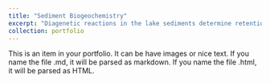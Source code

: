 ```yaml
---
title: "Sediment Biogeochemistry"
excerpt: "Diagenetic reactions in the lake sediments determine retention and internal fluxes in the lake ecosystem<br/><img src='/images/500x300.png'>"
collection: portfolio
---
```


This is an item in your portfolio. It can be have images or nice text. If you name the file .md, it will be parsed as markdown. If you name the file .html, it will be parsed as HTML. 

